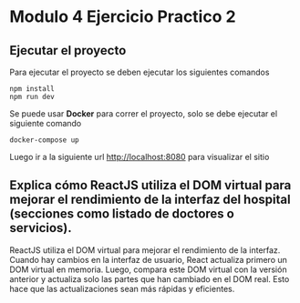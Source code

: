 # Modulo 4 Ejercicio Practico 2

## Ejecutar el proyecto

Para ejecutar el proyecto se deben ejecutar los siguientes comandos

```
npm install
npm run dev
```

Se puede usar **Docker** para correr el proyecto, solo se debe ejecutar el siguiente comando

```
docker-compose up
```

Luego ir a la siguiente url [http://localhost:8080](http://localhost:8080) para visualizar el sitio

## Explica cómo ReactJS utiliza el DOM virtual para mejorar el rendimiento de la interfaz del hospital (secciones como listado de doctores o servicios).

ReactJS utiliza el DOM virtual para mejorar el rendimiento de la interfaz. Cuando hay cambios en la interfaz de usuario, React actualiza primero un DOM virtual en memoria. Luego, compara este DOM virtual con la versión anterior y actualiza solo las partes que han cambiado en el DOM real. Esto hace que las actualizaciones sean más rápidas y eficientes.
